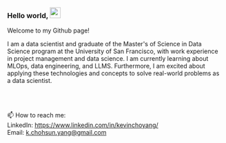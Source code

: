 


### Hello world, <img src="https://media.giphy.com/media/hvRJCLFzcasrR4ia7z/giphy.gif" width="25px">

Welcome to my Github page!

I am a data scientist and graduate of the Master's of Science in Data Science program at the University of San Francisco, with work experience in project management and data science. I am currently learning about MLOps, data engineering, and LLMS. Furthermore, I am excited about applying these technologies and concepts to solve real-world problems as a data scientist.


<br><br>




📫 How to reach me: 
<br>
LinkedIn: https://www.linkedin.com/in/kevinchoyang/
<br>
Email: k.chohsun.yang@gmail.com




<!--
**kaeyang/kaeyang** is a ✨ _special_ ✨ repository because its `README.md` (this file) appears on your GitHub profile.

Here are some ideas to get you started:

- 🔭 I’m currently working on ...
- 🌱 I’m currently learning ...
- 👯 I’m looking to collaborate on ...
- 🤔 I’m looking for help with ...
- 💬 Ask me about ...
- 📫 How to reach me: ...
- 😄 Pronouns: ...
- ⚡ Fun fact: ...
-->
